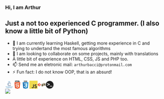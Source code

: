### Hi, I am Arthur

## Just a not too experienced C programmer. (I also know a little bit of Python)
- 🌱 I am currently learning Haskell, getting more experience in C and trying to undertand the most famous algorithms
- 👯 I am looking to collaborate on some projects, mainly with translations
-   A little bit of experience on HTML, CSS, JS and PHP too.
- 📫 Send me an eletronic mail: `arthurbacci@protonmail.com`
- ⚡ Fun fact: I do not know OOP, that is an absurd!


<img align="left" alt="C" width="26px" src="https://raw.githubusercontent.com/github/explore/80688e429a7d4ef2fca1e82350fe8e3517d3494d/topics/c/c.png" />
<img align="left" alt="HTML5" width="26px" src="https://raw.githubusercontent.com/github/explore/80688e429a7d4ef2fca1e82350fe8e3517d3494d/topics/html/html.png" />
<img align="left" alt="CSS3" width="26px" src="https://raw.githubusercontent.com/github/explore/80688e429a7d4ef2fca1e82350fe8e3517d3494d/topics/css/css.png" />
<img align="left" alt="JavaScript" width="26px" src="https://raw.githubusercontent.com/github/explore/80688e429a7d4ef2fca1e82350fe8e3517d3494d/topics/javascript/javascript.png" />
<img align="left" alt="Git" width="26px" src="https://raw.githubusercontent.com/github/explore/80688e429a7d4ef2fca1e82350fe8e3517d3494d/topics/git/git.png" />
<img align="left" alt="Terminal" width="26px" src="https://raw.githubusercontent.com/github/explore/80688e429a7d4ef2fca1e82350fe8e3517d3494d/topics/terminal/terminal.png" />

<br/>
<center>
	<img width="400px" align="left" src="https://github-readme-stats.vercel.app/api/top-langs/?username=arthurbacci64&hide=html&layout=compact&theme=buefy" />
</center>

<br/>
